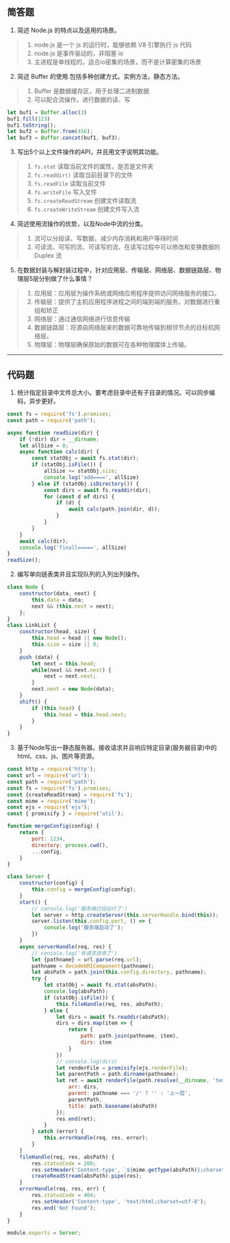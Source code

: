 ## 简答题
1. 简述 Node.js 的特点以及适用的场景。
> 1. node.js 是一个 js 的运行时，能够依赖 V8 引擎执行 js 代码
> 2. node.js 是事件驱动的，非阻塞 io
> 3. 主进程是单线程的，适合io密集的场景，而不是计算密集的场景

2. 简述 Buffer 的使用.包括多种创建方式。实例方法，静态方法。
> 1. Buffer 是数据缓存区，用于处理二进制数据
> 2. 可以配合流操作，进行数据的读、写
```js
let buf1 = Buffer.alloc(3)
buf1.fill(123)
buf1.toString();
let buf2 = Buffer.from(456);
let buf3 = Buffer.concat(buf1, buf3);
```

3. 写出5个以上文件操作的API，并且用文字说明其功能。
> 1. ```fs.stat``` 读取当前文件的属性，是否是文件夹
> 2. ```fs.readdir()``` 读取当前目录下的文件
> 3. ```fs.readFile``` 读取当前文件
> 4. ```fs.writeFile``` 写入文件
> 5. ```fs.createReadStream``` 创建文件读取流
> 6. ```fs.createWriteStream``` 创建文件写入流

4. 简述使用流操作的优势，以及Node中流的分类。
> 1. 流可以分段读、写数据，减少内存消耗和用户等待时间
> 2. 可读流、可写的流、可读写的流、在读写过程中可以修改和变换数据的 Duplex 流 

5. 在数据封装与解封装过程中，针对应用层、传输层、网络层、数据链路层、物理层5层分别做了什么事情？
> 1. 应用层：应用层为操作系统或网络应用程序提供访问网络服务的接口。
> 2. 传输层：提供了主机应用程序进程之间的端到端的服务，对数据进行重组和矫正
> 3. 网络层：通过通信网络进行信息传输
> 4. 数据链路层：将源自网络层来的数据可靠地传输到相邻节点的目标机网络层。
> 5. 物理层：物理层确保原始的数据可在各种物理媒体上传输。
---
## 代码题
1. 统计指定目录中文件总大小。要考虑目录中还有子目录的情况。可以同步编码，异步更好。
```js
const fs = require('fs').promises;
const path = require('path');

async function readSize(dir) {
    if (!dir) dir = __dirname;
    let allSize = 0;
    async function calc(dir) {
        const statObj = await fs.stat(dir);
        if (statObj.isFile()) {
            allSize += statObj.size;
            console.log('add====', allSize)
        } else if (statObj.isDirectory()) {
            const dirs = await fs.readdir(dir);
            for (const d of dirs) {
                if (d) {
                    await calc(path.join(dir, d));
                }
            }
        }
    }
    await calc(dir);
    console.log('finall=====', allSize)
}
readSize();

```
2. 编写单向链表类并且实现队列的入列出列操作。
```js
class Node {
    constructor(data, next) {
        this.data = data;
        next && (this.next = next);
    };
}
class LinkList {
    constructor(head, size) {
        this.head = head || new Node();
        this.size = size || 0;
    }
    push (data) {
        let next = this.head;
        while(next && next.next) {
            next = next.next;
        }
        next.next = new Node(data);
    }
    shift() {
        if (this.head) {
            this.head = this.head.next;
        }
    }
}
```
3. 基于Node写出一静态服务器。接收请求并且响应特定目录(服务器目录)中的html、css、js、图片等资源。
```js
const http = require('http');
const url = require('url');
const path = require('path');
const fs = require('fs').promises;
const {createReadStream} = require('fs');
const mime = require('mime');
const ejs = require('ejs');
const { promisify } = require('util');

function mergeConfig(config) {
    return {
        port: 1234,
        directory: process.cwd(),
        ...config,
    }
}

class Server {
    constructor(config) {
        this.config = mergeConfig(config);
    }
    start() {
        // console.log('服务端已经运行了')
        let server = http.createServer(this.serverHandle.bind(this));
        server.listen(this.config.port, () => {
            console.log('服务端启动了');
        })
    }
    async serverHandle(req, res) {
        // console.log('有请求进来了')
        let {pathname} = url.parse(req.url);
        pathname = decodeURIComponent(pathname);
        let absPath = path.join(this.config.directory, pathname);
        try {
            let statObj = await fs.stat(absPath);
            console.log(absPath);
            if (statObj.isFile()) {
                this.fileHandle(req, res, absPath);
            } else {
                let dirs = await fs.readdir(absPath);
                dirs = dirs.map(item => {
                    return {
                        path: path.join(pathname, item),
                        dirs: item
                    }
                })
                // console.log(dirs)
                let renderFile = promisify(ejs.renderFile);
                let parentPath = path.dirname(pathname);
                let ret = await renderFile(path.resolve(__dirname, 'template.html'), {
                    arr: dirs,
                    parent: pathname === '/' ? '' : '上一层',
                    parentPath,
                    title: path.basename(absPath)
                });
                res.end(ret);
            }
        } catch (error) {
            this.errorHandle(req, res, error);            
        }
    }
    fileHandle(req, res, absPath) {
        res.statusCode = 200;
        res.setHeader('Content-type', `${mime.getType(absPath)};charset=utf-8`);
        createReadStream(absPath).pipe(res);
    }
    errorHandle(req, res, err) {
        res.statusCode = 404;
        res.setHeader('Content-type', 'text/html;charset=utf-8');
        res.end('Not Found');
    }
}

module.exports = Server;
```